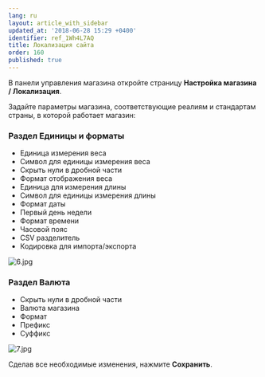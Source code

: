 ```yaml
---
lang: ru
layout: article_with_sidebar
updated_at: '2018-06-28 15:29 +0400'
identifier: ref_1Wh4L7AQ
title: Локализация сайта
order: 160
published: true
---
```

В панели управления магазина откройте страницу **Настройка магазина / Локализация**.
    
Задайте параметры магазина, соответствующие реалиям и стандартам страны, в которой работает магазин:

### Раздел Единицы и форматы
  *   Единица измерения веса
  *   Символ для единицы измерения веса
  *   Скрыть нули в дробной части   
  *   Формат отображения веса
  *   Единица для измерения длины
  *   Символ для единицы измерения длины   
  *   Формат даты
  *   Первый день недели
  *   Формат времени
  *   Часовой пояс
  *   CSV разделитель
  *   Кодировка для импорта/экспорта
    
   ![6.jpg]({{site.baseurl}}/attachments/ref_lclztn/6.jpg)

### Раздел Валюта  
  *   Скрыть нули в дробной части
  *   Валюта магазина
  *   Формат
  *   Префикс
  *   Суффикс
    
   ![7.jpg]({{site.baseurl}}/attachments/ref_lclztn/7.jpg)     
 
Сделав все необходимые изменения, нажмите **Сохранить**.
